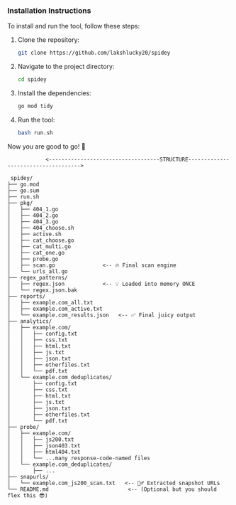 ### Installation Instructions

To install and run the tool, follow these steps:

1. Clone the repository:
    ```bash
    git clone https://github.com/lakshlucky20/spidey
    ```

2. Navigate to the project directory:
    ```bash
    cd spidey
    ```

3. Install the dependencies:
    ```bash
    go mod tidy
    ```

4. Run the tool:
    ```bash
    bash run.sh
    ```

Now you are good to go! 🚀


```         
            <-----------------------------------STRUCTURE------------------------------------>

 spidey/
├── go.mod
├── go.sum
├── run.sh
├── pkg/
│   ├── 404_1.go
│   ├── 404_2.go
│   ├── 404_3.go
│   ├── 404_choose.sh
│   ├── active.sh
│   ├── cat_choose.go
│   ├── cat_multi.go
│   ├── cat_one.go
│   ├── probe.go
│   ├── scan.go               <-- 🔥 Final scan engine
│   └── urls_all.go
├── regex_patterns/
│   ├── regex.json            <-- 💡 Loaded into memory ONCE
│   └── regex.json.bak
├── reports/
│   ├── example.com_all.txt
│   ├── example.com_active.txt
│   └── example.com_results.json   <-- ✅ Final juicy output
├── analytics/
│   ├── example.com/
│   │   ├── config.txt
│   │   ├── css.txt
│   │   ├── html.txt
│   │   ├── js.txt
│   │   ├── json.txt
│   │   ├── otherfiles.txt
│   │   └── pdf.txt
│   └── example.com_deduplicates/
│       ├── config.txt
│       ├── css.txt
│       ├── html.txt
│       ├── js.txt
│       ├── json.txt
│       ├── otherfiles.txt
│       └── pdf.txt
├── probe/
│   ├── example.com/
│   │   ├── js200.txt
│   │   ├── json403.txt
│   │   ├── html404.txt
│   │   └── ...many response-code-named files
│   └── example.com_deduplicates/
│       ├── ...
├── snapurls/
│   └── example.com_js200_scan.txt   <-- 🕵️‍♂️ Extracted snapshot URLs
└── README.md                         <-- (Optional but you should flex this 😎)
```


